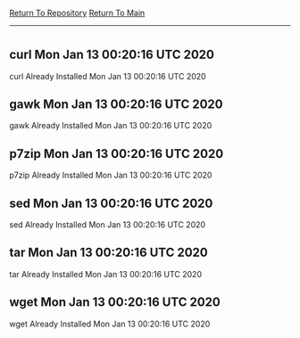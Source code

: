 [Return To Repository](https://github.com/deathbybandaid/piholeparser/)
[Return To Main](https://github.com/deathbybandaid/piholeparser/blob/master/RecentRunLogs/Mainlog.md)
____________________________________
# 
## curl Mon Jan 13 00:20:16 UTC 2020
curl Already Installed Mon Jan 13 00:20:16 UTC 2020
## gawk Mon Jan 13 00:20:16 UTC 2020
gawk Already Installed Mon Jan 13 00:20:16 UTC 2020
## p7zip Mon Jan 13 00:20:16 UTC 2020
p7zip Already Installed Mon Jan 13 00:20:16 UTC 2020
## sed Mon Jan 13 00:20:16 UTC 2020
sed Already Installed Mon Jan 13 00:20:16 UTC 2020
## tar Mon Jan 13 00:20:16 UTC 2020
tar Already Installed Mon Jan 13 00:20:16 UTC 2020
## wget Mon Jan 13 00:20:16 UTC 2020
wget Already Installed Mon Jan 13 00:20:16 UTC 2020
